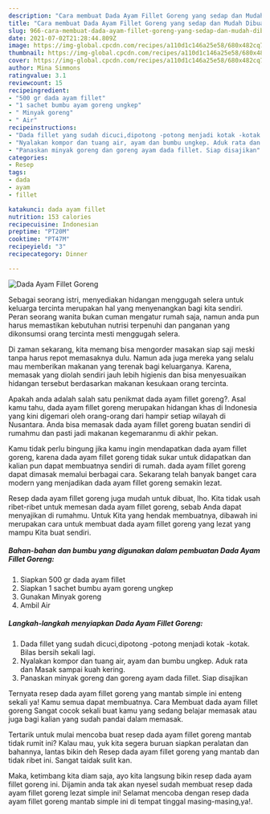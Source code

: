 ```yaml
---
description: "Cara membuat Dada Ayam Fillet Goreng yang sedap dan Mudah Dibuat"
title: "Cara membuat Dada Ayam Fillet Goreng yang sedap dan Mudah Dibuat"
slug: 966-cara-membuat-dada-ayam-fillet-goreng-yang-sedap-dan-mudah-dibuat
date: 2021-07-02T21:28:44.809Z
image: https://img-global.cpcdn.com/recipes/a110d1c146a25e58/680x482cq70/dada-ayam-fillet-goreng-foto-resep-utama.jpg
thumbnail: https://img-global.cpcdn.com/recipes/a110d1c146a25e58/680x482cq70/dada-ayam-fillet-goreng-foto-resep-utama.jpg
cover: https://img-global.cpcdn.com/recipes/a110d1c146a25e58/680x482cq70/dada-ayam-fillet-goreng-foto-resep-utama.jpg
author: Mina Simmons
ratingvalue: 3.1
reviewcount: 15
recipeingredient:
- "500 gr dada ayam fillet"
- "1 sachet bumbu ayam goreng ungkep"
- " Minyak goreng"
- " Air"
recipeinstructions:
- "Dada fillet yang sudah dicuci,dipotong -potong menjadi kotak -kotak. Bilas bersih sekali lagi."
- "Nyalakan kompor dan tuang air, ayam dan bumbu ungkep. Aduk rata dan Masak sampai kuah kering."
- "Panaskan minyak goreng dan goreng ayam dada fillet. Siap disajikan"
categories:
- Resep
tags:
- dada
- ayam
- fillet

katakunci: dada ayam fillet 
nutrition: 153 calories
recipecuisine: Indonesian
preptime: "PT20M"
cooktime: "PT47M"
recipeyield: "3"
recipecategory: Dinner

---
```



![Dada Ayam Fillet Goreng](https://img-global.cpcdn.com/recipes/a110d1c146a25e58/680x482cq70/dada-ayam-fillet-goreng-foto-resep-utama.jpg)

Sebagai seorang istri, menyediakan hidangan menggugah selera untuk keluarga tercinta merupakan hal yang menyenangkan bagi kita sendiri. Peran seorang  wanita bukan cuman mengatur rumah saja, namun anda pun harus memastikan kebutuhan nutrisi terpenuhi dan panganan yang dikonsumsi orang tercinta mesti menggugah selera.

Di zaman  sekarang, kita memang bisa mengorder masakan siap saji meski tanpa harus repot memasaknya dulu. Namun ada juga mereka yang selalu mau memberikan makanan yang terenak bagi keluarganya. Karena, memasak yang diolah sendiri jauh lebih higienis dan bisa menyesuaikan hidangan tersebut berdasarkan makanan kesukaan orang tercinta. 



Apakah anda adalah salah satu penikmat dada ayam fillet goreng?. Asal kamu tahu, dada ayam fillet goreng merupakan hidangan khas di Indonesia yang kini digemari oleh orang-orang dari hampir setiap wilayah di Nusantara. Anda bisa memasak dada ayam fillet goreng buatan sendiri di rumahmu dan pasti jadi makanan kegemaranmu di akhir pekan.

Kamu tidak perlu bingung jika kamu ingin mendapatkan dada ayam fillet goreng, karena dada ayam fillet goreng tidak sukar untuk didapatkan dan kalian pun dapat membuatnya sendiri di rumah. dada ayam fillet goreng dapat dimasak memalui berbagai cara. Sekarang telah banyak banget cara modern yang menjadikan dada ayam fillet goreng semakin lezat.

Resep dada ayam fillet goreng juga mudah untuk dibuat, lho. Kita tidak usah ribet-ribet untuk memesan dada ayam fillet goreng, sebab Anda dapat menyajikan di rumahmu. Untuk Kita yang hendak membuatnya, dibawah ini merupakan cara untuk membuat dada ayam fillet goreng yang lezat yang mampu Kita buat sendiri.

<!--inarticleads1-->

##### Bahan-bahan dan bumbu yang digunakan dalam pembuatan Dada Ayam Fillet Goreng:

1. Siapkan 500 gr dada ayam fillet
1. Siapkan 1 sachet bumbu ayam goreng ungkep
1. Gunakan  Minyak goreng
1. Ambil  Air




<!--inarticleads2-->

##### Langkah-langkah menyiapkan Dada Ayam Fillet Goreng:

1. Dada fillet yang sudah dicuci,dipotong -potong menjadi kotak -kotak. Bilas bersih sekali lagi.
1. Nyalakan kompor dan tuang air, ayam dan bumbu ungkep. Aduk rata dan Masak sampai kuah kering.
1. Panaskan minyak goreng dan goreng ayam dada fillet. Siap disajikan




Ternyata resep dada ayam fillet goreng yang mantab simple ini enteng sekali ya! Kamu semua dapat membuatnya. Cara Membuat dada ayam fillet goreng Sangat cocok sekali buat kamu yang sedang belajar memasak atau juga bagi kalian yang sudah pandai dalam memasak.

Tertarik untuk mulai mencoba buat resep dada ayam fillet goreng mantab tidak rumit ini? Kalau mau, yuk kita segera buruan siapkan peralatan dan bahannya, lantas bikin deh Resep dada ayam fillet goreng yang mantab dan tidak ribet ini. Sangat taidak sulit kan. 

Maka, ketimbang kita diam saja, ayo kita langsung bikin resep dada ayam fillet goreng ini. Dijamin anda tak akan nyesel sudah membuat resep dada ayam fillet goreng lezat simple ini! Selamat mencoba dengan resep dada ayam fillet goreng mantab simple ini di tempat tinggal masing-masing,ya!.

